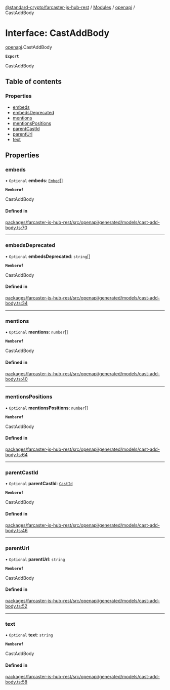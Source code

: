 [@standard-crypto/farcaster-js-hub-rest](../README.md) / [Modules](../modules.md) / [openapi](../modules/openapi.md) / CastAddBody

# Interface: CastAddBody

[openapi](../modules/openapi.md).CastAddBody

**`Export`**

CastAddBody

## Table of contents

### Properties

- [embeds](openapi.CastAddBody.md#embeds)
- [embedsDeprecated](openapi.CastAddBody.md#embedsdeprecated)
- [mentions](openapi.CastAddBody.md#mentions)
- [mentionsPositions](openapi.CastAddBody.md#mentionspositions)
- [parentCastId](openapi.CastAddBody.md#parentcastid)
- [parentUrl](openapi.CastAddBody.md#parenturl)
- [text](openapi.CastAddBody.md#text)

## Properties

### embeds

• `Optional` **embeds**: [`Embed`](openapi.Embed.md)[]

**`Memberof`**

CastAddBody

#### Defined in

[packages/farcaster-js-hub-rest/src/openapi/generated/models/cast-add-body.ts:70](https://github.com/standard-crypto/farcaster-js/blob/main/packages/farcaster-js-hub-rest/src/openapi/generated/models/cast-add-body.ts#L70)

___

### embedsDeprecated

• `Optional` **embedsDeprecated**: `string`[]

**`Memberof`**

CastAddBody

#### Defined in

[packages/farcaster-js-hub-rest/src/openapi/generated/models/cast-add-body.ts:34](https://github.com/standard-crypto/farcaster-js/blob/main/packages/farcaster-js-hub-rest/src/openapi/generated/models/cast-add-body.ts#L34)

___

### mentions

• `Optional` **mentions**: `number`[]

**`Memberof`**

CastAddBody

#### Defined in

[packages/farcaster-js-hub-rest/src/openapi/generated/models/cast-add-body.ts:40](https://github.com/standard-crypto/farcaster-js/blob/main/packages/farcaster-js-hub-rest/src/openapi/generated/models/cast-add-body.ts#L40)

___

### mentionsPositions

• `Optional` **mentionsPositions**: `number`[]

**`Memberof`**

CastAddBody

#### Defined in

[packages/farcaster-js-hub-rest/src/openapi/generated/models/cast-add-body.ts:64](https://github.com/standard-crypto/farcaster-js/blob/main/packages/farcaster-js-hub-rest/src/openapi/generated/models/cast-add-body.ts#L64)

___

### parentCastId

• `Optional` **parentCastId**: [`CastId`](openapi.CastId.md)

**`Memberof`**

CastAddBody

#### Defined in

[packages/farcaster-js-hub-rest/src/openapi/generated/models/cast-add-body.ts:46](https://github.com/standard-crypto/farcaster-js/blob/main/packages/farcaster-js-hub-rest/src/openapi/generated/models/cast-add-body.ts#L46)

___

### parentUrl

• `Optional` **parentUrl**: `string`

**`Memberof`**

CastAddBody

#### Defined in

[packages/farcaster-js-hub-rest/src/openapi/generated/models/cast-add-body.ts:52](https://github.com/standard-crypto/farcaster-js/blob/main/packages/farcaster-js-hub-rest/src/openapi/generated/models/cast-add-body.ts#L52)

___

### text

• `Optional` **text**: `string`

**`Memberof`**

CastAddBody

#### Defined in

[packages/farcaster-js-hub-rest/src/openapi/generated/models/cast-add-body.ts:58](https://github.com/standard-crypto/farcaster-js/blob/main/packages/farcaster-js-hub-rest/src/openapi/generated/models/cast-add-body.ts#L58)
